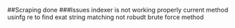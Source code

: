 ##Scraping done 
###Issues
indexer is not working properly
current method usinfg re to find exat string matching not robudt brute force method
